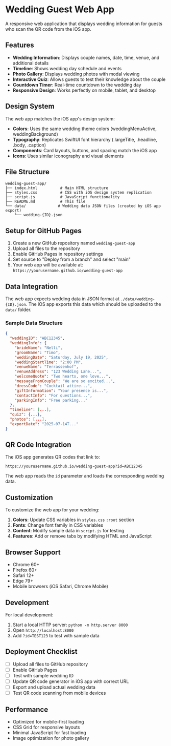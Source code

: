 # Wedding Guest Web App

A responsive web application that displays wedding information for guests who scan the QR code from the iOS app.

## Features

- **Wedding Information**: Displays couple names, date, time, venue, and additional details
- **Timeline**: Shows wedding day schedule and events
- **Photo Gallery**: Displays wedding photos with modal viewing
- **Interactive Quiz**: Allows guests to test their knowledge about the couple
- **Countdown Timer**: Real-time countdown to the wedding day
- **Responsive Design**: Works perfectly on mobile, tablet, and desktop

## Design System

The web app matches the iOS app's design system:
- **Colors**: Uses the same wedding theme colors (weddingMenuActive, weddingBackground)
- **Typography**: Replicates SwiftUI font hierarchy (.largeTitle, .headline, .body, .caption)
- **Components**: Card layouts, buttons, and spacing match the iOS app
- **Icons**: Uses similar iconography and visual elements

## File Structure

```
wedding-guest-app/
├── index.html          # Main HTML structure
├── styles.css          # CSS with iOS design system replication
├── script.js           # JavaScript functionality
├── README.md           # This file
└── data/              # Wedding data JSON files (created by iOS app export)
    └── wedding-{ID}.json
```

## Setup for GitHub Pages

1. Create a new GitHub repository named `wedding-guest-app`
2. Upload all files to the repository
3. Enable GitHub Pages in repository settings
4. Set source to "Deploy from a branch" and select "main"
5. Your web app will be available at: `https://yourusername.github.io/wedding-guest-app`

## Data Integration

The web app expects wedding data in JSON format at `./data/wedding-{ID}.json`. The iOS app exports this data which should be uploaded to the `data/` folder.

### Sample Data Structure

```json
{
  "weddingID": "ABC12345",
  "weddingInfo": {
    "brideName": "Nelli",
    "groomName": "Timo",
    "weddingDate": "Saturday, July 19, 2025",
    "weddingStartTime": "2:00 PM",
    "venueName": "Terrassenhof",
    "venueAddress": "123 Wedding Lane...",
    "welcomeQuote": "Two hearts, one love...",
    "messageFromCouple": "We are so excited...",
    "dressCode": "Cocktail attire...",
    "giftInformation": "Your presence is...",
    "contactInfo": "For questions...",
    "parkingInfo": "Free parking..."
  },
  "timeline": [...],
  "quiz": {...},
  "photos": [...],
  "exportDate": "2025-07-14T..."
}
```

## QR Code Integration

The iOS app generates QR codes that link to:
```
https://yourusername.github.io/wedding-guest-app?id=ABC12345
```

The web app reads the `id` parameter and loads the corresponding wedding data.

## Customization

To customize the web app for your wedding:

1. **Colors**: Update CSS variables in `styles.css` `:root` section
2. **Fonts**: Change font family in CSS variables
3. **Content**: Modify sample data in `script.js` for testing
4. **Features**: Add or remove tabs by modifying HTML and JavaScript

## Browser Support

- Chrome 60+
- Firefox 60+
- Safari 12+
- Edge 79+
- Mobile browsers (iOS Safari, Chrome Mobile)

## Development

For local development:
1. Start a local HTTP server: `python -m http.server 8000`
2. Open `http://localhost:8000`
3. Add `?id=TEST123` to test with sample data

## Deployment Checklist

- [ ] Upload all files to GitHub repository
- [ ] Enable GitHub Pages
- [ ] Test with sample wedding ID
- [ ] Update QR code generator in iOS app with correct URL
- [ ] Export and upload actual wedding data
- [ ] Test QR code scanning from mobile devices

## Performance

- Optimized for mobile-first loading
- CSS Grid for responsive layouts
- Minimal JavaScript for fast loading
- Image optimization for photo gallery
